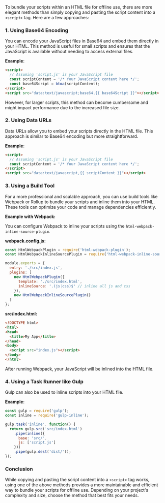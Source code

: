 To bundle your scripts within an HTML file for offline use, there are more elegant methods than simply copying and pasting the script content into a `<script>` tag. Here are a few approaches:

### 1. **Using Base64 Encoding**

You can encode your JavaScript files in Base64 and embed them directly in your HTML. This method is useful for small scripts and ensures that the JavaScript is available without needing to access external files.

**Example:**

```html
<script>
  // Assuming 'script.js' is your JavaScript file
  const scriptContent = '/* Your JavaScript content here */';
  const base64Script = btoa(scriptContent);
</script>
<script src="data:text/javascript;base64,{{ base64Script }}"></script>
```

However, for larger scripts, this method can become cumbersome and might impact performance due to the increased file size.

### 2. **Using Data URLs**

Data URLs allow you to embed your scripts directly in the HTML file. This approach is similar to Base64 encoding but more straightforward.

**Example:**

```html
<script>
  // Assuming 'script.js' is your JavaScript file
  const scriptContent = '/* Your JavaScript content here */';
</script>
<script src="data:text/javascript,{{ scriptContent }}"></script>
```

### 3. **Using a Build Tool**

For a more professional and scalable approach, you can use build tools like Webpack or Rollup to bundle your scripts and inline them into your HTML. These tools can optimize your code and manage dependencies efficiently.

**Example with Webpack:**

You can configure Webpack to inline your scripts using the `html-webpack-inline-source-plugin`.

**webpack.config.js:**

```javascript
const HtmlWebpackPlugin = require('html-webpack-plugin');
const HtmlWebpackInlineSourcePlugin = require('html-webpack-inline-source-plugin');

module.exports = {
  entry: './src/index.js',
  plugins: [
    new HtmlWebpackPlugin({
      template: './src/index.html',
      inlineSource: '.(js|css)$' // inline all js and css
    }),
    new HtmlWebpackInlineSourcePlugin()
  ]
};
```

**src/index.html:**

```html
<!DOCTYPE html>
<html>
<head>
  <title>My App</title>
</head>
<body>
  <script src="index.js"></script>
</body>
</html>
```

After running Webpack, your JavaScript will be inlined into the HTML file.

### 4. **Using a Task Runner like Gulp**

Gulp can also be used to inline scripts into your HTML file.

**Example:**

```javascript
const gulp = require('gulp');
const inline = require('gulp-inline');

gulp.task('inline', function() {
  return gulp.src('src/index.html')
    .pipe(inline({
      base: 'src/',
      js: ['script.js']
    }))
    .pipe(gulp.dest('dist/'));
});
```

### Conclusion

While copying and pasting the script content into a `<script>` tag works, using one of the above methods provides a more maintainable and efficient way to bundle your scripts for offline use. Depending on your project's complexity and size, choose the method that best fits your needs.

